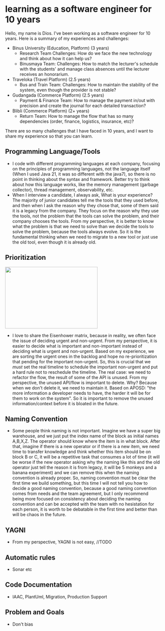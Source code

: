 # learning as a software engineer for 10 years
Hello, my name is Dios. I've been working as a software engineer for 10 years. Here is a summary of my experiences and challenges: 
  * Binus University (Education, Platform) (3 years)
    * Research Team
      Challenges: How do we face the new technology and think about how it can help us?
    * Binusmaya Team:
      Challenges: How to match the lecturer's schedule with the students' and manage class absences until the lecturer receives an honorarium.
  * Traveloka (Travel Platform) (2.5 years)
    * Bus and Train Team:
      Challenges: How to maintain the stability of the system, even though the provider is not stable?
  * Gudangada (Commerce Platform) (2.5 years)
    * Payment & Finance Team: How to manage the payment in/out with precision and create the journal for each detailed transaction?
  * Blibli (Commerce Platform) (2+ years)
    * Return Team: How to manage the flow that has so many dependencies (order, finance, logistics, insurance, etc)?

There are so many challenges that I have faced in 10 years, and I want to share my experience so that you can learn.
## Programming Language/Tools
* I code with different programming languages at each company, focusing on the principles of programming languages, not the language itself (When I used Java 21, it was so different with the java7), so there is no point in thinking about the syntax and framework. Better try to think about how this language works, like the memory management (garbage collector), thread management, observability, etc.
* When I interview a candidate, I always ask, What is your experience? The majority of junior candidates tell me the tools that they used before, and then when I ask the reason why they chose that, some of them said it is a legacy from the company. They focus on the reason why they use the tools, not the problem that the tools can solve the problem, and their company chooses the tools. From my perspective, it is better to know what the problem is that we need to solve than we decide the tools to solve the problem, because the tools always evolve. So it is the fundamental thinking when we need to migrate to a new tool or just use the old tool, even though it is already old.
## Prioritization
<img src="https://github.com/user-attachments/assets/82b8e86a-32f6-45f7-a491-17b085c85578" width="300" height="200" />

* I love to share the Eisenhower matrix, because in reality, we often face the issue of deciding urgent and non-urgent. From my perspective, it is easier to decide what is important and non-important instead of deciding what is urgent and non-urgent. Based on my experience, we are sorting the urgent ones in the backlog and hope no re-prioritization that pending for the important non-urgent. So, this is crucial that we *must* set the real timeline to schedule the important non-urgent and put a hard rule not to reschedule the timeline. The real case: we need to refactor the flow, the result of some of the API is unused. From my perspective, the unused API/flow is important to delete. Why? Because when we don't delete it, we need to maintain it. Based on APOSD: "the more information a developer needs to have, the harder it will be for them to work on the system". So it is important to remove the unused information/context before it is bloated in the future.
## Naming Convention
* Some people think naming is not important. Imagine we have a super big warehouse, and we just put the index name of the block as initial names A,B,X,Z. The operator should know where the item is in what block. After that, imagine if there is a new operator or if there is a new item, we need time to transfer knowledge and think whether this item should be on block B or C, it will be a repetitive task that consumes a lot of time (it will be worse if the new operator asking why the naming like this and the old operator just tell the reason it is from legacy, it will be 5 monkeys and a banana experiment) and we can remove this when the naming convention is already proper. So, naming convention must be clear the first time we build something, but this time I will not tell you how to decide a good naming convention, because a good naming convention comes from needs and the team agreement, but I only recommend being more focused on consistency about deciding the naming convention and can be accepted with the team with no hesistation for each person, it is worth to be debatable in the first time and better than will be chaos in the future.
## YAGNI
* From my perspective, YAGNI is not easy, //TODO
## Automatic rules
* Sonar etc
## Code Documentation
* IAAC, PlantUml, Migration, Production Support
## Problem and Goals
* Don't bias


